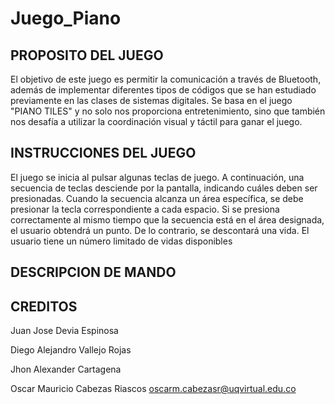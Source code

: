 # Juego_Piano
## PROPOSITO DEL JUEGO 
El objetivo de este juego es permitir la comunicación a través de Bluetooth, además de implementar diferentes tipos de códigos que se han estudiado previamente en las clases de sistemas digitales. Se basa en el juego "PIANO TILES" y no solo nos proporciona entretenimiento, sino que también nos desafía a utilizar la coordinación visual y táctil para ganar el juego.
## INSTRUCCIONES DEL JUEGO 
El juego se inicia al pulsar algunas teclas de juego. A continuación, una secuencia de teclas desciende por la pantalla, indicando cuáles deben ser presionadas. Cuando la secuencia alcanza un área específica, se debe presionar la tecla correspondiente a cada espacio. Si se presiona correctamente al mismo tiempo que la secuencia está en el área designada, el usuario obtendrá un punto. De lo contrario, se descontará una vida. El usuario tiene un número limitado de vidas disponibles
## DESCRIPCION DE MANDO

## CREDITOS
Juan Jose Devia Espinosa 

 Diego Alejandro Vallejo Rojas
 
Jhon Alexander Cartagena 

Oscar Mauricio Cabezas Riascos oscarm.cabezasr@uqvirtual.edu.co
